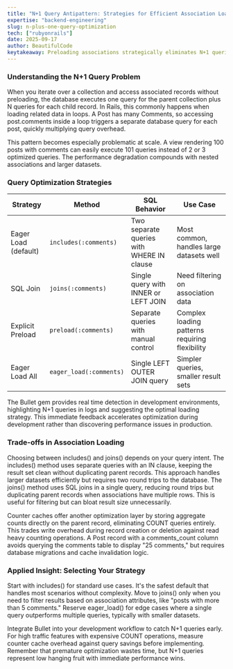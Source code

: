 ```yaml
---
title: "N+1 Query Antipattern: Strategies for Efficient Association Loading"
expertise: "backend-engineering"
slug: n-plus-one-query-optimization
tech: ["rubyonrails"]
date: 2025-09-17
author: BeautifulCode
keytakeaway: Preloading associations strategically eliminates N+1 queries, with choice of method depending on whether you're filtering, aggregating, or simply accessing related data.
---
```


### Understanding the N+1 Query Problem

When you iterate over a collection and access associated records without preloading, the database executes one query for the parent collection plus N queries for each child record. In Rails, this commonly happens when loading related data in loops. A Post has many Comments, so accessing post.comments inside a loop triggers a separate database query for each post, quickly multiplying query overhead.

This pattern becomes especially problematic at scale. A view rendering 100 posts with comments can easily execute 101 queries instead of 2 or 3 optimized queries. The performance degradation compounds with nested associations and larger datasets.

### Query Optimization Strategies

| Strategy | Method | SQL Behavior | Use Case |
|----------|--------|-------------|----------|
| Eager Load (default) | `includes(:comments)` | Two separate queries with WHERE IN clause | Most common, handles large datasets well |
| SQL Join | `joins(:comments)` | Single query with INNER or LEFT JOIN | Need filtering on association data |
| Explicit Preload | `preload(:comments)` | Separate queries with manual control | Complex loading patterns requiring flexibility |
| Eager Load All | `eager_load(:comments)` | Single LEFT OUTER JOIN query | Simpler queries, smaller result sets |

The Bullet gem provides real time detection in development environments, highlighting N+1 queries in logs and suggesting the optimal loading strategy. This immediate feedback accelerates optimization during development rather than discovering performance issues in production.

### Trade-offs in Association Loading

Choosing between includes() and joins() depends on your query intent. The includes() method uses separate queries with an IN clause, keeping the result set clean without duplicating parent records. This approach handles larger datasets efficiently but requires two round trips to the database. The joins() method uses SQL joins in a single query, reducing round trips but duplicating parent records when associations have multiple rows. This is useful for filtering but can bloat result size unnecessarily.

Counter caches offer another optimization layer by storing aggregate counts directly on the parent record, eliminating COUNT queries entirely. This trades write overhead during record creation or deletion against read heavy counting operations. A Post record with a comments_count column avoids querying the comments table to display "25 comments," but requires database migrations and cache invalidation logic.

### Applied Insight: Selecting Your Strategy

Start with includes() for standard use cases. It's the safest default that handles most scenarios without complexity. Move to joins() only when you need to filter results based on association attributes, like "posts with more than 5 comments." Reserve eager_load() for edge cases where a single query outperforms multiple queries, typically with smaller datasets.

Integrate Bullet into your development workflow to catch N+1 queries early. For high traffic features with expensive COUNT operations, measure counter cache overhead against query savings before implementing. Remember that premature optimization wastes time, but N+1 queries represent low hanging fruit with immediate performance wins.